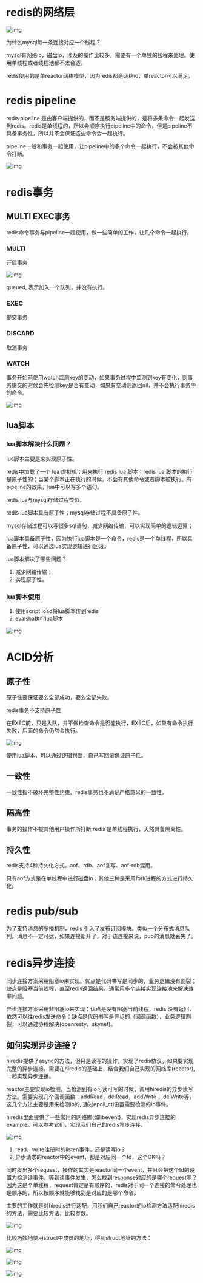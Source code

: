 # redis的网络层

![img](https://cdn.nlark.com/yuque/0/2022/png/756577/1642569583955-0313cfa1-c63d-46a6-8ae2-43ae111ed3d1.png)

为什么mysql每一条连接对应一个线程？

mysql有网络io，磁盘io，涉及的操作比较多，需要有一个单独的线程来处理。使用单线程或者线程池都不太合适。

redis使用的是单reactor网络模型，因为redis都是网络io，单reactor可以满足。

# redis pipeline

redis pipeline 是由客户端提供的，而不是服务端提供的，是将多条命令一起发送到redis。redis是单线程的，所以会顺序执行pipeline中的命令，但是pipeline不具备事务性，所以并不会保证这些命令会一起执行。

pipeline一般和事务一起使用，让pipeline中的多个命令一起执行，不会被其他命令打断。

![img](https://cdn.nlark.com/yuque/0/2022/png/756577/1642573322410-dc198f60-171f-4c4a-b977-83d8cbca2adb.png)

# redis事务

## MULTI EXEC事务

redis命令事务与pipeline一起使用，做一些简单的工作，让几个命令一起执行。

### MULTI

开启事务

![img](https://cdn.nlark.com/yuque/0/2022/png/756577/1642571479891-e6acc485-d4b9-4085-8044-910a296c19f0.png)

queued, 表示加入一个队列，并没有执行。

### EXEC

提交事务

### DISCARD

取消事务

### WATCH

事务开始前使用watch监测key的变动，如果事务过程中监测到key有变化，则事务提交的时候会先检测key是否有变动，如果有变动则返回nil，并不会执行事务中的命令。

![img](https://cdn.nlark.com/yuque/0/2022/png/756577/1642572038642-fbeb9fbe-4339-41d6-b75a-4a76d32275de.png)

## lua脚本

### lua脚本解决什么问题？

lua脚本主要是来实现原子性。

redis中加载了一个 lua 虚拟机；用来执行 redis lua 脚本；redis lua 脚本的执行是原子性的；当某个脚本正在执行的时候，不会有其他命令或者脚本被执行。有pipeline的效果，lua中可以写多个语句。

redis lua与mysql存储过程类似。

redis lua脚本具有原子性；mysql存储过程不具备原子性。

mysql存储过程可以写很多sql语句，减少网络传输，可以实现简单的逻辑运算；

lua脚本具备原子性，因为执行lua脚本是一个命令，redis是一个单线程，所以具备原子性，可以通过lua实现逻辑进行回滚。

lua脚本解决了哪些问题？

1. 减少网络传输；
2. 实现原子性。



### lua脚本使用

1. 使用script load将lua脚本传到redis
2. evalsha执行lua脚本

![img](https://cdn.nlark.com/yuque/0/2022/png/756577/1642665193636-a45e1959-979a-4bfd-bc29-c5fbe9cdf899.png)





# ACID分析

## 原子性

原子性要保证要么全部成功，要么全部失败。

redis事务不支持原子性

在EXEC前，只是入队，并不做检查命令是否能执行，EXEC后，如果有命令执行失败，后面的命令仍然会执行。

![img](https://cdn.nlark.com/yuque/0/2022/png/756577/1642655969593-e7ac50a4-a4ce-4141-a11d-98f1e4d2c515.png)

使用lua脚本，可以通过逻辑判断，自己写回滚保证原子性。

## 一致性

一致性指不破坏完整性约束。redis事务也不满足严格意义的一致性。

## 隔离性

事务的操作不被其他用户操作所打断;redis 是单线程执行，天然具备隔离性。

## 持久性

redis支持4种持久化方式。aof、rdb、aof复写、aof-rdb混用。

只有aof方式是在单线程中进行磁盘io；其他三种是采用fork进程的方式进行持久化。

# redis pub/sub

为了支持消息的多播机制，redis 引入了发布订阅模块。类似一个分布式消息队列。消息不一定可达，如果连接断开了，对于该连接来说，pub的消息就丢失了。

# redis异步连接

同步连接方案采用阻塞io来实现。优点是代码书写是同步的，业务逻辑没有割裂；缺点是阻塞当前线程，直至redis返回结果。通常用多个连接实现连接池来解决效率问题。

异步连接方案采用非阻塞io来实现；优点是没有阻塞当前线程，redis 没有返回，依然可以往redis发送命令；缺点是代码书写是异步的（回调函数），业务逻辑割裂，可以通过协程解决(openresty，skynet)。

## 如何实现异步连接？

hiredis提供了async的方法，但只是读写的操作，实现了redis协议。如果要实现完整的异步连接，需要在hiredis的基础上，结合我们自己实现的网络库(reactor), 一起实现异步连接。

reactor主要实现io检测，当检测到有io可读可写的时候，调用hiredis的异步读写方法。需要实现几个回调函数：addRead，delRead，addWrite ，delWrite等，这几个方法主要是用来检测io的, 通过epoll_ctl设置需要检测的io事件。

hiredis里面提供了一些常用的网络库(如libevent)，实现redis异步连接的example。可以参考它们，实现我们自己的redis异步连接。

![img](https://cdn.nlark.com/yuque/0/2022/png/756577/1642648830382-ed2a51f4-ee92-4d61-aace-eb96f20de2c8.png)

1. read、write注册时的listen事件，还是读写io？
2. 异步请求的reactor中的event，都是对应同一个fd，这个OK吗？

同时发出多个request，操作的其实是reactor同一个event，并且会把这个fd的设置为检测读事件。等到读事件发生，怎么找到response对应的是哪个request呢？因为这是个单线程，request肯定是有顺序的，redis对于同一个连接的命令处理也是顺序的，所以按顺序就能够找到是对应的是哪个命令。



主要的工作就是对hiredis进行适配，用我们自己reactor的io检测方法适配hiredis的方法，需要比较方法，比较参数。

![img](https://cdn.nlark.com/yuque/0/2022/png/756577/1642745441861-fb149928-3188-4cec-b075-c042a23bce4f.png)

比较巧妙地使用struct中成员的地址，得到struct地址的方法：

![img](https://cdn.nlark.com/yuque/0/2022/png/756577/1642744351364-3112d226-6fba-4e64-a9a0-296bdbad584c.png)

![img](https://cdn.nlark.com/yuque/0/2022/png/756577/1642744727129-b81dbac6-a145-4bc1-9378-62037b4ed596.png)

![img](https://cdn.nlark.com/yuque/0/2022/png/756577/1642745909696-3611ead8-c8d5-4624-98f4-064cc75d799e.png)